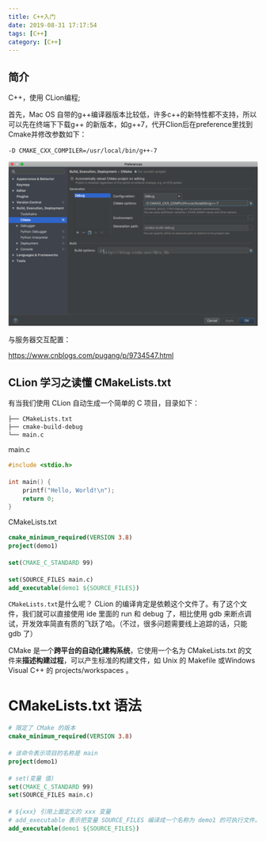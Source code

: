 ```yaml
---
title: C++入门
date: 2019-08-31 17:17:54
tags: [C++]
category: [C++]
---
```


## 简介

<!--more-->

C++，使用 CLion编程; 

首先，Mac OS 自带的g++编译器版本比较低，许多c++的新特性都不支持，所以可以先在终端下下载g++ 的新版本，如g++7，代开Clion后在preference里找到Cmake并修改参数如下：

`-D CMAKE_CXX_COMPILER=/usr/local/bin/g++-7`

![image-20190831172050609](./C-入门/1.png)



与服务器交互配置：

https://www.cnblogs.com/pugang/p/9734547.html

## CLion 学习之读懂 CMakeLists.txt

有当我们使用 CLion 自动生成一个简单的 C 项目，目录如下：

```
├── CMakeLists.txt
├── cmake-build-debug
└── main.c
```

main.c

```c++
#include <stdio.h>

int main() {
    printf("Hello, World!\n");
    return 0;
}
```

CMakeLists.txt

```cmake
cmake_minimum_required(VERSION 3.8)
project(demo1)

set(CMAKE_C_STANDARD 99)

set(SOURCE_FILES main.c)
add_executable(demo1 ${SOURCE_FILES})
```

`CMakeLists.txt`是什么呢？ CLion 的编译肯定是依赖这个文件了。有了这个文件，我们就可以直接使用 ide 里面的 run 和 debug 了，相比使用 gdb 来断点调试，开发效率简直有质的飞跃了哈。（不过，很多问题需要线上追踪的话，只能 gdb 了）

CMake 是一个**跨平台的自动化建构系统**，它使用一个名为 CMakeLists.txt 的文件来**描述构建过程**，可以产生标准的构建文件，如 Unix 的 Makefile 或Windows Visual C++ 的 projects/workspaces 。

# CMakeLists.txt 语法

```cmake
# 限定了 CMake 的版本
cmake_minimum_required(VERSION 3.8)

# 该命令表示项目的名称是 main 
project(demo1)

# set(变量 值)
set(CMAKE_C_STANDARD 99)
set(SOURCE_FILES main.c)

# ${xxx} 引用上面定义的 xxx 变量
# add_executable 表示把变量 SOURCE_FILES 编译成一个名称为 demo1 的可执行文件。
add_executable(demo1 ${SOURCE_FILES})
```